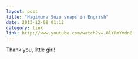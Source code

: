 ```yaml
---
layout: post
title: "Hagimura Suzu snaps in Engrish"
date: 2013-12-08 01:12
category: link
link: http://www.youtube.com/watch?v=-8lYRmYmdn0
---
```


Thank you, little girl!
